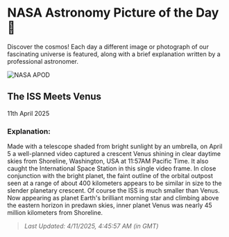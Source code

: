 
  # NASA Astronomy Picture of the Day 🌌

  Discover the cosmos! Each day a different image or photograph of our fascinating universe is featured, along with a brief explanation written by a professional astronomer.

![NASA APOD](https://apod.nasa.gov/apod/image/2504/Venus-ISSsingleframe.jpeg)

## The ISS Meets Venus

11th April 2025

### Explanation: 

Made with a telescope shaded from bright sunlight by an umbrella, on April 5 a well-planned video captured a crescent Venus shining in clear daytime skies from Shoreline, Washington, USA at 11:57AM Pacific Time. It also caught the International Space Station in this single video frame. In close conjunction with the bright planet, the faint outline of the orbital outpost seen at a range of about 400 kilometers appears to be similar in size to the slender planetary crescent. Of course the ISS is much smaller than Venus. Now appearing as planet Earth's brilliant morning star and climbing above the eastern horizon in predawn skies, inner planet Venus was nearly 45 million kilometers from Shoreline.

> _Last Updated: 4/11/2025, 4:45:57 AM (in GMT)_

